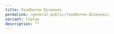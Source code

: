 ```yaml
---
title: Foodborne Diseases
permalink: /general-public/foodborne-diseases/
variant: tiptap
description: ""
---
```

